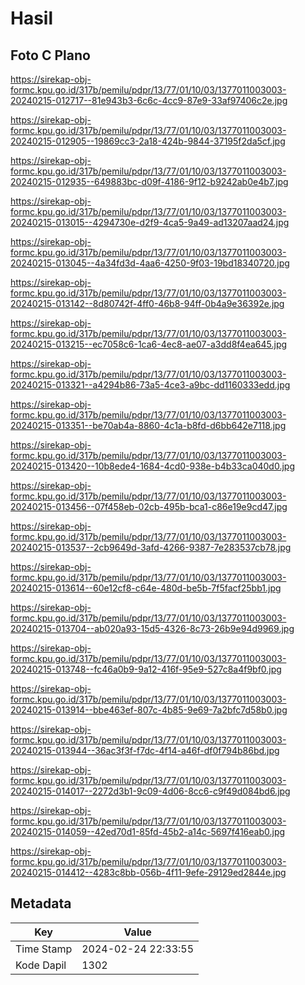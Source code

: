 # Hasil

## Foto C Plano

https://sirekap-obj-formc.kpu.go.id/317b/pemilu/pdpr/13/77/01/10/03/1377011003003-20240215-012717--81e943b3-6c6c-4cc9-87e9-33af97406c2e.jpg

https://sirekap-obj-formc.kpu.go.id/317b/pemilu/pdpr/13/77/01/10/03/1377011003003-20240215-012905--19869cc3-2a18-424b-9844-37195f2da5cf.jpg

https://sirekap-obj-formc.kpu.go.id/317b/pemilu/pdpr/13/77/01/10/03/1377011003003-20240215-012935--649883bc-d09f-4186-9f12-b9242ab0e4b7.jpg

https://sirekap-obj-formc.kpu.go.id/317b/pemilu/pdpr/13/77/01/10/03/1377011003003-20240215-013015--4294730e-d2f9-4ca5-9a49-ad13207aad24.jpg

https://sirekap-obj-formc.kpu.go.id/317b/pemilu/pdpr/13/77/01/10/03/1377011003003-20240215-013045--4a34fd3d-4aa6-4250-9f03-19bd18340720.jpg

https://sirekap-obj-formc.kpu.go.id/317b/pemilu/pdpr/13/77/01/10/03/1377011003003-20240215-013142--8d80742f-4ff0-46b8-94ff-0b4a9e36392e.jpg

https://sirekap-obj-formc.kpu.go.id/317b/pemilu/pdpr/13/77/01/10/03/1377011003003-20240215-013215--ec7058c6-1ca6-4ec8-ae07-a3dd8f4ea645.jpg

https://sirekap-obj-formc.kpu.go.id/317b/pemilu/pdpr/13/77/01/10/03/1377011003003-20240215-013321--a4294b86-73a5-4ce3-a9bc-dd1160333edd.jpg

https://sirekap-obj-formc.kpu.go.id/317b/pemilu/pdpr/13/77/01/10/03/1377011003003-20240215-013351--be70ab4a-8860-4c1a-b8fd-d6bb642e7118.jpg

https://sirekap-obj-formc.kpu.go.id/317b/pemilu/pdpr/13/77/01/10/03/1377011003003-20240215-013420--10b8ede4-1684-4cd0-938e-b4b33ca040d0.jpg

https://sirekap-obj-formc.kpu.go.id/317b/pemilu/pdpr/13/77/01/10/03/1377011003003-20240215-013456--07f458eb-02cb-495b-bca1-c86e19e9cd47.jpg

https://sirekap-obj-formc.kpu.go.id/317b/pemilu/pdpr/13/77/01/10/03/1377011003003-20240215-013537--2cb9649d-3afd-4266-9387-7e283537cb78.jpg

https://sirekap-obj-formc.kpu.go.id/317b/pemilu/pdpr/13/77/01/10/03/1377011003003-20240215-013614--60e12cf8-c64e-480d-be5b-7f5facf25bb1.jpg

https://sirekap-obj-formc.kpu.go.id/317b/pemilu/pdpr/13/77/01/10/03/1377011003003-20240215-013704--ab020a93-15d5-4326-8c73-26b9e94d9969.jpg

https://sirekap-obj-formc.kpu.go.id/317b/pemilu/pdpr/13/77/01/10/03/1377011003003-20240215-013748--fc46a0b9-9a12-416f-95e9-527c8a4f9bf0.jpg

https://sirekap-obj-formc.kpu.go.id/317b/pemilu/pdpr/13/77/01/10/03/1377011003003-20240215-013914--bbe463ef-807c-4b85-9e69-7a2bfc7d58b0.jpg

https://sirekap-obj-formc.kpu.go.id/317b/pemilu/pdpr/13/77/01/10/03/1377011003003-20240215-013944--36ac3f3f-f7dc-4f14-a46f-df0f794b86bd.jpg

https://sirekap-obj-formc.kpu.go.id/317b/pemilu/pdpr/13/77/01/10/03/1377011003003-20240215-014017--2272d3b1-9c09-4d06-8cc6-c9f49d084bd6.jpg

https://sirekap-obj-formc.kpu.go.id/317b/pemilu/pdpr/13/77/01/10/03/1377011003003-20240215-014059--42ed70d1-85fd-45b2-a14c-5697f416eab0.jpg

https://sirekap-obj-formc.kpu.go.id/317b/pemilu/pdpr/13/77/01/10/03/1377011003003-20240215-014412--4283c8bb-056b-4f11-9efe-29129ed2844e.jpg


## Metadata

| Key        | Value               |
| ---------- | ------------------- |
| Time Stamp | 2024-02-24 22:33:55 |
| Kode Dapil | 1302                |



